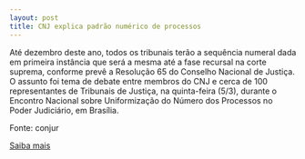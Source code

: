 ```yaml
---
layout: post
title: CNJ explica padrão numérico de processos
---
```

<p>Até dezembro deste ano, todos os tribunais terão a sequência numeral dada em primeira instância que será a mesma até a fase recursal na corte suprema, conforme prevê a Resolução 65 do Conselho Nacional de Justiça. O assunto foi tema de debate entre membros do CNJ e cerca de 100 representantes de Tribunais de Justiça, na quinta-feira (5/3), durante o Encontro Nacional sobre Uniformização do Número dos Processos no Poder Judiciário, em Brasília.</p><p>Fonte: conjur</p><p><a href="http://www.conjur.com.br/2009-mar-06/cnj-explica-padrao-numerico-acoes-representantes-tribunais" target="_blank">Saiba mais </a></p>
